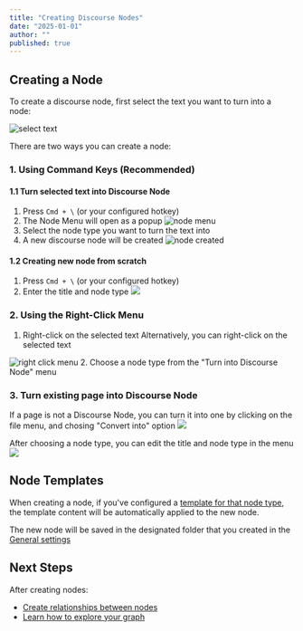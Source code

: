 ```yaml
---
title: "Creating Discourse Nodes"
date: "2025-01-01"
author: ""
published: true
---
```


## Creating a Node

To create a discourse node, first select the text you want to turn into a node:

![select text](https://firebasestorage.googleapis.com/v0/b/firescript-577a2.appspot.com/o/imgs%2Fapp%2Fdiscourse-graphs%2FInIer-iPGs.png?alt=media&token=fad214f6-f426-4249-8b0a-d5a403894600)

There are two ways you can create a node:

### 1. Using Command Keys (Recommended)
#### 1.1 Turn selected text into Discourse Node

1. Press `Cmd + \` (or your configured hotkey)
2. The Node Menu will open as a popup
![node menu](https://firebasestorage.googleapis.com/v0/b/firescript-577a2.appspot.com/o/imgs%2Fapp%2Fdiscourse-graphs%2FS6eU6y70eX.png?alt=media&token=00e61ddf-877b-4752-a65b-272e80a0a19c)
3. Select the node type you want to turn the text into
4. A new discourse node will be created
![node created](https://firebasestorage.googleapis.com/v0/b/firescript-577a2.appspot.com/o/imgs%2Fapp%2Fdiscourse-graphs%2F1VNkJC0aH8.png?alt=media&token=df9a26aa-997b-4b56-a307-87a80e350b28)

#### 1.2 Creating new node from scratch
1. Press `Cmd + \` (or your configured hotkey)
2. Enter the title and node type
![](https://firebasestorage.googleapis.com/v0/b/firescript-577a2.appspot.com/o/imgs%2Fapp%2Fdiscourse-graphs%2FyYxtLKkx6B.png?alt=media&token=7f4f02df-d1fe-4529-8530-90acb0dc74b8)

### 2. Using the Right-Click Menu

1. Right-click on the selected text
Alternatively, you can right-click on the selected text

![right click menu](https://firebasestorage.googleapis.com/v0/b/firescript-577a2.appspot.com/o/imgs%2Fapp%2Fdiscourse-graphs%2F4UqeVkqLz7.png?alt=media&token=d2373152-d251-45fe-afb6-56373d6092aa)
2. Choose a node type from the "Turn into Discourse Node" menu

### 3. Turn existing page into Discourse Node

If a page is not a Discourse Node, you can turn it into one by clicking on the file menu, and chosing "Convert into" option
![](https://firebasestorage.googleapis.com/v0/b/firescript-577a2.appspot.com/o/imgs%2Fapp%2Fdiscourse-graphs%2FCAGcQrCONJ.png?alt=media&token=fba6a6c9-038c-4a63-a46f-920bb8b37df1)

After choosing a node type, you can edit the title and node type in the menu
![](https://firebasestorage.googleapis.com/v0/b/firescript-577a2.appspot.com/o/imgs%2Fapp%2Fdiscourse-graphs%2FVZ-jWbffHY.png?alt=media&token=6d7e5861-1df6-4148-8c11-4767a6e130f0)
## Node Templates

When creating a node, if you've configured a [template for that node type](./node-types-templates#working-with-templates), the template content will be automatically applied to the new node.


The new node will be saved in the designated folder that you created in the [General settings](./general-settings)

## Next Steps

After creating nodes:
- [Create relationships between nodes](./creating-discourse-relationships)
- [Learn how to explore your graph](./exploring-discourse-graph)